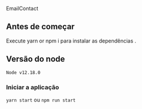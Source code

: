 EmailContact

## Antes de começar
Execute yarn or npm i para instalar as dependências .
 
## Versão do node

`Node v12.18.0`

### Iniciar a aplicação
 `yarn start` ou `npm run start`

 